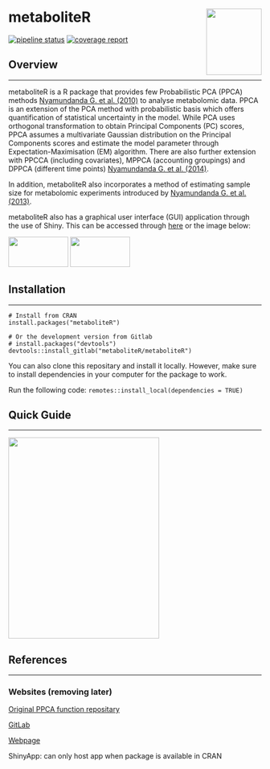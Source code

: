 # metaboliteR <img src="https://gitlab.com/metaboliter/metaboliter/raw/master/inst/shinyApp/www/logo.png" height="132" width="110" align="right"/>

[![pipeline status](https://gitlab.com/metaboliter/metaboliter/badges/master/pipeline.svg)](https://gitlab.com/metaboliter/metaboliter/pipelines)
[![coverage report](https://gitlab.com/metaboliter/metaboliter/badges/master/coverage.svg)](https://metaboliter.gitlab.io/metaboliter/coverage)

## Overview
---
metaboliteR is a R package that provides few Probabilistic PCA (PPCA) methods [Nyamundanda G. et al. (2010)](http://hdl.handle.net/10197/2835) to analyse metabolomic data. PPCA is an extension of the PCA method with probabilistic basis which offers quantification of statistical uncertainty in the model. While PCA uses orthogonal transformation to obtain Principal Components (PC) scores, PPCA assumes a multivariate Gaussian distribution on the Principal Components scores and estimate the model parameter through Expectation-Maximisation (EM) algorithm. There are also further extension with PPCCA (including covariates), MPPCA (accounting groupings) and DPPCA (different time points) [Nyamundanda G. et al. (2014)](http://hdl.handle.net/10197/7107). 

In addition, metaboliteR also incorporates a method of estimating sample size for metabolomic experiments introduced by [Nyamundanda G. et al. (2013)](http://hdl.handle.net/10197/5043).

metaboliteR also has a graphical user interface (GUI) application through the use of Shiny. This can be accessed through [here]() or the image below:

[<img src="https://gitlab.com/metaboliter/metaboliter/raw/master/inst/shinyApp/www/app-logo.png" height="60" width="119"/>](https://gitlab.com/metaboliter/metaboliter/raw/master/inst/shinyApp/www/gui-logo.png)
[<img src="https://gitlab.com/metaboliter/metaboliter/raw/master/inst/shinyApp/www/webpage-logo.png" height="60" width="119"/>](https://metaboliter.gitlab.io/metaboliter)


## Installation
---
```
# Install from CRAN
install.packages("metaboliteR")

# Or the development version from Gitlab
# install.packages("devtools")
devtools::install_gitlab("metaboliteR/metaboliteR")
```

You can also clone this repositary and install it locally.
However, make sure to install dependencies in your computer for the package to work.

Run the following code: 
`remotes::install_local(dependencies = TRUE)`

## Quick Guide
---

<img src="https://gitlab.com/metaboliter/metaboliter/raw/master/inst/shinyApp/www/Homepage.jpg" height="400" width="300"/>


## References
---



### Websites (removing later)

[Original PPCA function repositary](https://gitlab.com/metabol/ppca)

[GitLab](https://gitlab.com/metaboliter/metaboliter)

[Webpage](https://metaboliter.gitlab.io/metaboliter)

ShinyApp: can only host app when package is available in CRAN




